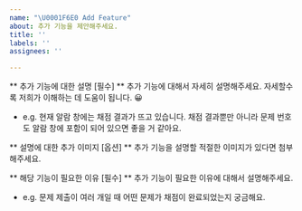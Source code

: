 ```yaml
---
name: "\U0001F6E0 Add Feature"
about: 추가 기능을 제안해주세요.
title: ''
labels: ''
assignees: ''

---
```


** 추가 기능에 대한 설명 [필수] **
추가 기능에 대해서 자세히 설명해주세요. 자세할수록 저희가 이해하는 데 도움이 됩니다. 😀
- e.g. 현재 알람 창에는 채점 결과가 뜨고 있습니다. 채점 결과뿐만 아니라 문제 번호도 알람 창에 포함이 되어 있으면 좋을 거 같아요.


** 설명에 대한 추가 이미지 [옵션] **
추가 기능을 설명할 적절한 이미지가 있다면 첨부해주세요.


** 해당 기능이 필요한 이유 [필수] **
추가 기능이 필요한 이유에 대해서 설명해주세요.
- e.g. 문제 제출이 여러 개일 때 어떤 문제가 채점이 완료되었는지 궁금해요.

